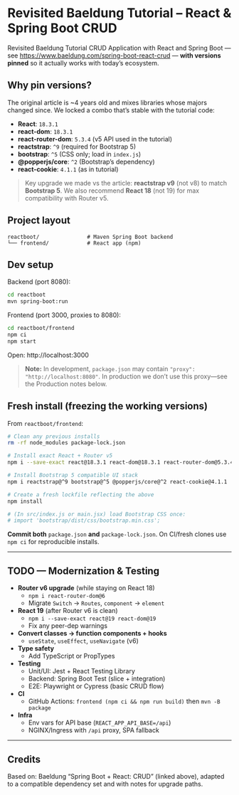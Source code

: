 # Revisited Baeldung Tutorial – React & Spring Boot CRUD

Revisited Baeldung Tutorial CRUD Application with React and Spring Boot — see https://www.baeldung.com/spring-boot-react-crud — **with versions pinned** so it actually works with today’s ecosystem.

## Why pin versions?

The original article is ~4 years old and mixes libraries whose majors changed since. We locked a combo that’s stable with the tutorial code:

- **React**: `18.3.1`
- **react-dom**: `18.3.1`
- **react-router-dom**: `5.3.4` (v5 API used in the tutorial)
- **reactstrap**: `^9` (required for Bootstrap 5)
- **bootstrap**: `^5` (CSS only; load in `index.js`)
- **@popperjs/core**: `^2` (Bootstrap’s dependency)
- **react-cookie**: `4.1.1` (as in tutorial)

> Key upgrade we made vs the article: **reactstrap v9** (not v8) to match **Bootstrap 5**.
> We also recommend **React 18** (not 19) for max compatibility with Router v5.

## Project layout

```
reactboot/               # Maven Spring Boot backend
└── frontend/            # React app (npm)
```

## Dev setup

Backend (port 8080):

```bash
cd reactboot
mvn spring-boot:run
```

Frontend (port 3000, proxies to 8080):

```bash
cd reactboot/frontend
npm ci
npm start
```

Open: http://localhost:3000

> **Note:** In development, `package.json` may contain `"proxy": "http://localhost:8080"`.
> In production we don’t use this proxy—see the Production notes below.

## Fresh install (freezing the working versions)

From `reactboot/frontend`:

```bash
# Clean any previous installs
rm -rf node_modules package-lock.json

# Install exact React + Router v5
npm i --save-exact react@18.3.1 react-dom@18.3.1 react-router-dom@5.3.4

# Install Bootstrap 5 compatible UI stack
npm i reactstrap@^9 bootstrap@^5 @popperjs/core@^2 react-cookie@4.1.1

# Create a fresh lockfile reflecting the above
npm install

# (In src/index.js or main.jsx) load Bootstrap CSS once:
# import 'bootstrap/dist/css/bootstrap.min.css';
```

**Commit both** `package.json` **and** `package-lock.json`.
On CI/fresh clones use `npm ci` for reproducible installs.


---

## TODO — Modernization & Testing

- **Router v6 upgrade** (while staying on React 18)
  - `npm i react-router-dom@6`
  - Migrate `Switch` → `Routes`, `component` → `element`
- **React 19** (after Router v6 is clean)
  - `npm i --save-exact react@19 react-dom@19`
  - Fix any peer-dep warnings
- **Convert classes → function components + hooks**
  - `useState`, `useEffect`, `useNavigate` (v6)
- **Type safety**
  - Add TypeScript or PropTypes
- **Testing**
  - Unit/UI: Jest + React Testing Library
  - Backend: Spring Boot Test (slice + integration)
  - E2E: Playwright or Cypress (basic CRUD flow)
- **CI**
  - GitHub Actions: `frontend (npm ci && npm run build)` then `mvn -B package`
- **Infra**
  - Env vars for API base (`REACT_APP_API_BASE=/api`)
  - NGINX/Ingress with `/api` proxy, SPA fallback

---

## Credits

Based on: Baeldung “Spring Boot + React: CRUD” (linked above), adapted to a compatible dependency set and with notes for upgrade paths.

